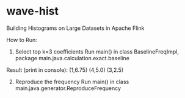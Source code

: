 # wave-hist
Building Histograms on Large Datasets in Apache Flink


How to Run:

1. Select top k=3 coefficients 
Run main() in class BaselineFreqImpl, package main.java.calculation.exact.baseline

Result (print in console):
(1,6.75)
(4,5.0)
(3,2.5)

2. Reproduce the frequency
Run main() in class main.java.generator.ReproduceFrequency
